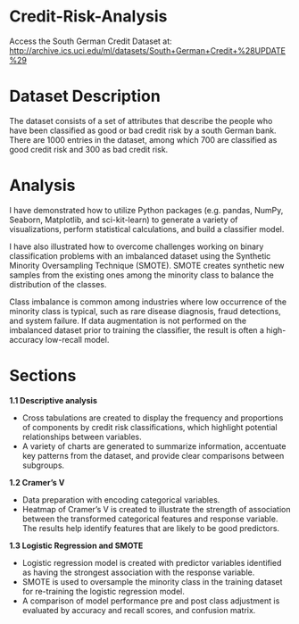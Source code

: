 # Credit-Risk-Analysis
Access the South German Credit Dataset at: http://archive.ics.uci.edu/ml/datasets/South+German+Credit+%28UPDATE%29

# Dataset Description 
The dataset consists of a set of attributes that describe the people who have been classified as good or bad credit risk by a south German bank. There are 1000 entries in the dataset, among which 700 are classified as good credit risk and 300 as bad credit risk.

# Analysis
I have demonstrated how to utilize Python packages (e.g. pandas, NumPy, Seaborn, Matplotlib, and sci-kit-learn) to generate a variety of visualizations, perform statistical calculations, and build a classifier model.   

I have also illustrated how to overcome challenges working on binary classification problems with an imbalanced dataset using the Synthetic Minority Oversampling Technique (SMOTE). SMOTE creates synthetic new samples from the existing ones among the minority class to balance the distribution of the classes.

Class imbalance is common among industries where low occurrence of the minority class is typical, such as rare disease diagnosis, fraud detections, and system failure. If data augmentation is not performed on the imbalanced dataset prior to training the classifier, the result is often a high-accuracy low-recall model.

# Sections 

**1.1	Descriptive analysis**
- Cross tabulations are created to display the frequency and proportions of components by credit risk classifications, which highlight potential relationships between variables.
- A variety of charts are generated to summarize information, accentuate key patterns from the dataset, and provide clear comparisons between subgroups.
	
**1.2	Cramer’s V**
-  Data preparation with encoding categorical variables.
-  Heatmap of Cramer’s V is created to illustrate the strength of association between the transformed categorical features and response variable. The results help identify features that are likely to be good predictors.

**1.3	Logistic Regression and SMOTE**
- Logistic regression model is created with predictor variables identified as having the strongest association with the response variable.
- SMOTE is used to oversample the minority class in the training dataset for re-training the logistic regression model.
- A comparison of model performance pre and post class adjustment is evaluated by accuracy and recall scores, and confusion matrix.
